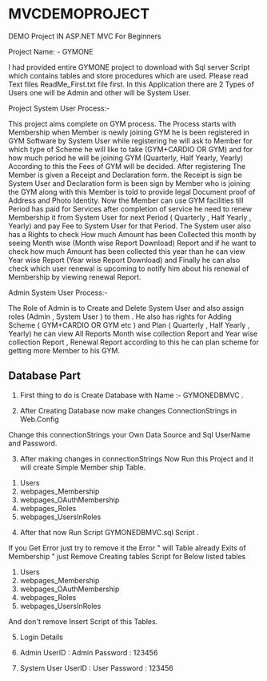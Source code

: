 # MVCDEMOPROJECT

DEMO Project IN ASP.NET MVC For Beginners

Project Name: - GYMONE

I had provided entire GYMONE project to download with Sql server Script which
contains tables and store procedures which are used.
Please read Text files ReadMe_First.txt file first.
In this Application there are 2 Types of Users one will be Admin and other will be System
User.

Project System User Process:-

This project aims complete on GYM process. The Process starts with Membership when
Member is newly joining GYM he is been registered in GYM Software by System User
while registering he will ask to Member for which type of Scheme he will like to take
(GYM+CARDIO OR GYM) and for how much period he will be joining GYM (Quarterly,
Half Yearly, Yearly) According to this the Fees of GYM will be decided. After registering
The Member is given a Receipt and Declaration form. the Receipt is sign be System User
and Declaration form is been sign by Member who is joining the GYM along with this
Member is told to provide legal Document proof of Address and Photo Identity. Now the
Member can use GYM facilities till Period has paid for Services after completion of service
he need to renew Membership it from System User for next Period ( Quarterly , Half Yearly ,
Yearly) and pay Fee to System User for that Period.
The System user also has a Rights to check How much Amount has been Collected this
month by seeing Month wise (Month wise Report Download) Report and if he want to check
how much Amount has been collected this year than he can view Year wise Report (Year
wise Report Download) and Finally he can also check which user renewal is upcoming to
notify him about his renewal of Membership by viewing renewal Report.

Admin System User Process:-

The Role of Admin is to Create and Delete System User and also assign roles (Admin ,
System User ) to them . He also has rights for Adding Scheme ( GYM+CARDIO OR GYM
etc ) and Plan ( Quarterly , Half Yearly , Yearly) he can view All Reports Month wise
collection Report and Year wise collection Report , Renewal Report according to this he can
plan scheme for getting more Member to his GYM.


Database Part
-------------------------------------------
1) First thing to do is Create Database with Name :- GYMONEDBMVC .

2) After Creating Database now make changes ConnectionStrings in Web.Config

  Change this connectionStrings your Own Data Source and Sql UserName and Password.

  <connectionStrings>
    <add name="Mystring" connectionString="Data Source=sai-pc;Database=GYMONEDBMVC;UID=sa;Password=Pass$123" providerName="System.Data.SqlClient" />
  </connectionStrings>

3) After making changes in connectionStrings Now Run this Project and it will create Simple Member ship Table.

1. Users
2. webpages_Membership
3. webpages_OAuthMembership
4. webpages_Roles
5. webpages_UsersInRoles

4) After that now Run Script GYMONEDBMVC.sql Script .

If you Get Error just try to remove it the Error " will Table already Exits of Membership " just Remove Creating tables Script for Below listed tables 

1. Users
2. webpages_Membership
3. webpages_OAuthMembership
4. webpages_Roles
5. webpages_UsersInRoles

And don't remove Insert Script of this Tables.

5) Login Details
  
 1) Admin 
       UserID : Admin 
       Password : 123456

  2) System User
      UserID : User
       Password : 123456

